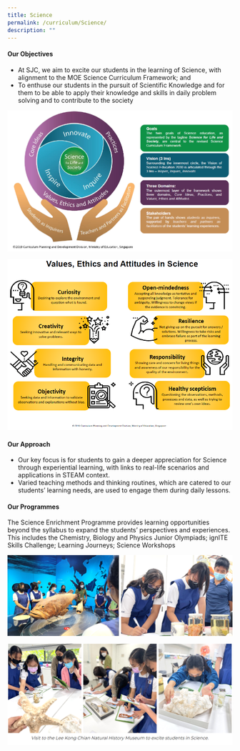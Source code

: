 ```yaml
---
title: Science
permalink: /curriculum/Science/
description: ""
---
```

#### **Our Objectives**


*   At SJC, we aim to excite our students in the learning of Science, with alignment to the MOE Science Curriculum Framework; and
*   To enthuse our students in the pursuit of Scientific Knowledge and for them to be able to apply their knowledge and skills in daily problem solving and to contribute to the society

![](/images/Curriculum/Science/S1.png)

![](/images/Curriculum/Science/S2.png)


#### **Our Approach**


*   Our key focus is for students to gain a deeper appreciation for Science through experiential learning, with links to real-life scenarios and applications in STEAM context.
*   Varied teaching methods and thinking routines, which are catered to our students’ learning needs, are used to engage them during daily lessons.

#### **Our Programmes**


The Science Enrichment Programme provides learning opportunities beyond the syllabus to expand the students’ perspectives and experiences. This includes the Chemistry, Biology and Physics Junior Olympiads; ignITE Skills Challenge; Learning Journeys; Science Workshops  

![](/images/Curriculum/Science/S3.png)

![](/images/Curriculum/Science/S4.png)

